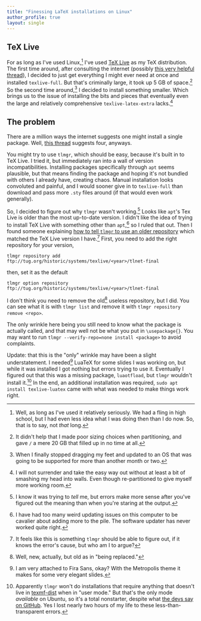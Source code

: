 ```yaml
---
title: "Finessing LaTeX installations on Linux"
author_profile: true
layout: single
---
```


## TeX Live
For as long as I've used Linux,[^1] I've used [TeX Live](https://tug.org/texlive/) as my TeX distribution.
The first time around, after consulting the internet (possibly [this very helpful thread](https://tex.stackexchange.com/questions/245982/differences-between-texlive-packages-in-linux)), I decided to just get everything I might ever need at once and installed `texlive-full`.
But that's criminally large, it took up 5 GB of space.[^2]
So the second time around,[^3] I decided to install something smaller.
Which brings us to the issue of installing the bits and pieces that eventually even the large and relatively comprehensive `texlive-latex-extra` lacks.[^4]

## The problem
There are a million ways the internet suggests one might install a single package.
Well, [this thread](https://tex.stackexchange.com/questions/73016/how-do-i-install-an-individual-package-on-a-linux-system) suggests four, anyways.

You might try to use `tlmgr`, which should be easy, because it's built in to TeX Live.
I tried it, but immediately ran into a wall of version incompatibilities.
Installing packages specifically through `apt` seems plausible, but that means finding the package and hoping it's not bundled with others I already have, creating chaos.
Manual installation looks convoluted and painful, and I would sooner give in to `texlive-full` than download and pass more `.sty` files around (if that would even work generally).

So, I decided to figure out why `tlmgr` wasn't working.[^5]
Looks like `apt`'s Tex Live is older than the most up-to-date version.
I didn't like the idea of trying to install TeX Live with something other than `apt`,[^6] so I ruled that out.
Then I found someone explaining [how to tell `tlmgr` to use an older repository](https://askubuntu.com/questions/1265533/tlmgr-local-tex-live-2019-is-older-than-remote-repository-2020) which matched the TeX Live version I have.[^7]
First, you need to add the right repository for your version,
```
tlmgr repository add ftp://tug.org/historic/systems/texlive/<year>/tlnet-final
```
then, set it as the default
```
tlmgr option repository ftp://tug.org/historic/systems/texlive/<year>/tlnet-final
```
I don't think you need to remove the old[^8] useless repository, but I did. 
You can see what it is with `tlmgr list` and remove it with `tlmgr repository remove <repo>`.

The only wrinkle here being you still need to know what the package is actually called, and that may well not be what you put in `\usepackage{}`.
You may want to run `tlmgr --verify-repo=none install <package>` to avoid complaints.

Update: that this is the "only" wrinkle may have been a slight understatement.
I needed[^9] LuaTeX for some slides I was working on, but while it was installed I got nothing but errors trying to use it.
Eventually I figured out that this was a missing package, `luaotfload`, but `tlmgr` wouldn't install it.[^10]
In the end, an additional installation was required, `sudo apt install texlive-luatex` came with what was needed to make things work right.

[^1]: Well, as long as I've used it relatively seriously. We had a fling in high school, but I had even less idea what I was doing then than I do now. So, that is to say, not _that_ long.
[^2]: It didn't help that I made poor sizing choices when partitioning, and gave `/` a mere 20 GB that filled up in no time at all.
[^3]: When I finally stopped dragging my feet and updated to an OS that was going to be supported for more than another month or two.
[^4]: I will not surrender and take the easy way out without at least a bit of smashing my head into walls. Even though re-partitioned to give myself more working room.
[^5]: I know it was trying to _tell_ me, but errors make more sense after you've figured out the meaning than when you're staring at the output.
[^6]: I have had too many weird updating issues on this computer to be cavalier about adding more to the pile. The software updater has never worked quite right.
[^7]: It feels like this is something `tlmgr` should be able to figure out, if it knows the error's cause, but who am I to argue?
[^8]: Well, new, actually, but old as in "being replaced."
[^9]: I am very attached to Fira Sans, okay? With the Metropolis theme it makes for some very elegant slides.
[^10]: Apparently `tlmgr` won't do installations that require anything that doesn't live in [texmf-dist](https://tex.stackexchange.com/questions/264667/texliveonfly-is-not-relocatable-so-it-isnt-being-installed-by-tlmgr) when in "user mode." But that's the only mode _available_ on Ubuntu, so it's a total nonstarter, despite what [the devs say on GitHub](https://github.com/lualatex/luaotfload). Yes I lost nearly two hours of my life to these less-than-transparent errors.
